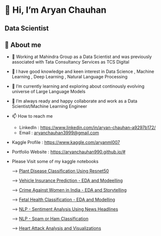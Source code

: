 
# 👋 Hi, I’m Aryan Chauhan
## Data Scientist


## 🚀 About me
- 💼 Working at Mahindra Group as a Data Scientist and was previously associated with Tata Consultancy Services as TCS Digital
- 👀 I have good knowledge and keen interest in Data Science , Machine Learning , Deep Learning , Natural Language Processing
- 🌱 I’m currently learning and exploring about continously evolving universe of Large Language Models
- 💞️ I’m always ready and happy collaborate and work as a Data Scientist/Machine Learning Engineer 
- 📫 How to reach me 
   - LinkedIn : https://www.linkedin.com/in/aryan-chauhan-a9297b172/
   - Email : aryanchauhan3999@gmail.com

- Kaggle Profile : https://www.kaggle.com/aryanml007
- Portfolio Website : https://aryanchauhan990.github.io/#


- Please Visit some of my kaggle notebooks 

    --> [Plant Disease Classification Using Resnet50](https://www.kaggle.com/code/aryanml007/plant-disease-resnet50)
    
    --> [Vehicle Insurance Prediction - EDA and Modeelling](https://www.kaggle.com/code/aryanml007/vehicle-insurance)
    
    --> [Crime Against Women in India - EDA and Storytelling](https://www.kaggle.com/code/aryanml007/crime-against-women-in-india-2001-to-2014)
    
    --> [Fetal Health Classification - EDA and Modelling](https://www.kaggle.com/code/aryanml007/fetal-health-classification)
    
    --> [NLP - Sentiment Analysis Using News Headlines](https://www.kaggle.com/code/aryanml007/sentiment-analysis-using-news-headlines)
    
    --> [NLP - Spam or Ham Classification](https://www.kaggle.com/code/aryanml007/spam-or-ham-sms-classifier-basic-approach)
    
    --> [Heart Attack Analysis and Visualizations](https://www.kaggle.com/code/aryanml007/heart-attack-analysis-visualizations)
    
<!---
aryanchauhan990/aryanchauhan990 is a ✨ special ✨ repository because its `README.md` (this file) appears on your GitHub profile.
You can click the Preview link to take a look at your changes.
--->
